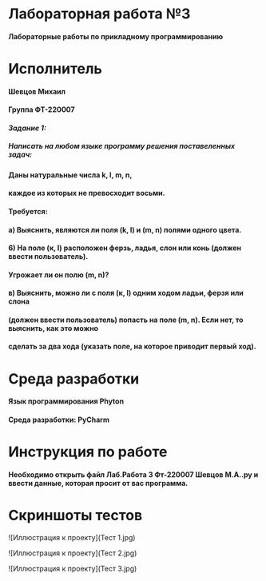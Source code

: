 # **Лабораторная работа №3**
#### Лабораторные работы по прикладному программированию

# **Исполнитель**
#### Шевцов Михаил
#### Группа ФТ-220007

#### *Задание 1:*

##### Написать на любом языке программу решения поставеленных задач:
#### Даны натуральные числа k, l, m, n,
#### каждое из которых не превосходит восьми.
#### Требуется:
#### а) Выяснить, являются ли поля (k, I) и (m, n) полями одного цвета.
#### 6) На поле (к, I) расположен ферзь, ладья, слон или конь (должен ввести пользователь). 
#### Угрожает ли он полю (m, n)?
#### в) Выяснить, можно ли с поля (к, I) одним ходом ладьи, ферзя или слона
#### (должен ввести пользователь) попасть на поле (m, n). Если нет, то выяснить, как это можно 
#### сделать за два хода (указать поле, на которое приводит первый ход).

# **Среда разработки**
#### Язык программирования Phyton
#### Среда разработки: PyCharm

# Инструкция по работе
#### Необходимо открыть файл Лаб.Работа 3 Фт-220007 Шевцов М.А..py и ввести данные, которая просит от вас программа.

# Скриншоты тестов

![Иллюстрация к проекту](Тест 1.jpg)

![Иллюстрация к проекту](Тест 2.jpg)

![Иллюстрация к проекту](Тест 3.jpg)

